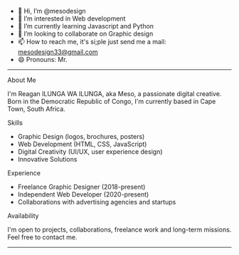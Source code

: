 - 👋 Hi, I’m @mesodesign
- 👀 I’m interested in Web development
- 🌱 I’m currently learning Javascript and Python
- 💞️ I’m looking to collaborate on Graphic design
- 📫 How to reach me, it's si;ple just send me a mail: mesodesign33@gmail.com
- 😄 Pronouns: Mr.

_______________________________

About Me

I'm Reagan ILUNGA WA ILUNGA, aka Meso, a passionate digital creative. Born in the Democratic Republic of Congo, I'm currently based in Cape Town, South Africa.

Skills

- Graphic Design (logos, brochures, posters)
- Web Development (HTML, CSS, JavaScript)
- Digital Creativity (UI/UX, user experience design)
- Innovative Solutions

Experience

- Freelance Graphic Designer (2018-present)
- Independent Web Developer (2020-present)
- Collaborations with advertising agencies and startups

Availability

I'm open to projects, collaborations, freelance work and long-term missions. Feel free to contact me.

_______________________________________



<!---
mesodesign/mesodesign is a ✨ special ✨ repository because its `README.md` (this file) appears on your GitHub profile.
You can click the Preview link to take a look at your changes.
--->
